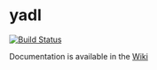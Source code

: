 # yadl
[![Build Status](https://travis-ci.org/YADL/yadl.svg?branch=master)](https://travis-ci.org/YADL/yadl)

Documentation is available in the [Wiki](https://github.com/YADL/yadl/wiki)
